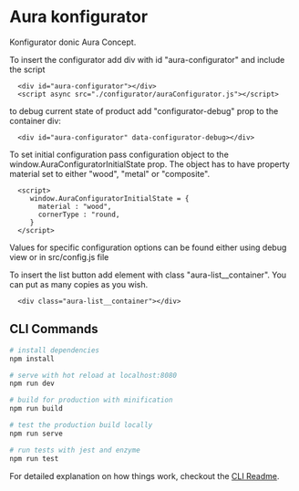 # Aura konfigurator

Konfigurator donic Aura Concept.

To insert the configurator add div with id "aura-configurator" and include the script

```
  <div id="aura-configurator"></div>	
  <script async src="./configurator/auraConfigurator.js"></script>
```
to debug current state of product add "configurator-debug" prop to the container div:

```
  <div id="aura-configurator" data-configurator-debug></div>	
```
To set initial configuration pass configuration object to the window.AuraConfiguratorInitialState prop. The object has to have property material set to either "wood", "metal" or "composite".
```
  <script>
     window.AuraConfiguratorInitialState = {
       material : "wood",
       cornerType : "round,
     }
  </script>
```
Values for specific configuration options can be found either using debug view or in src/config.js file

To insert the list button add element with class "aura-list__container". You can put as many copies as you wish.

```
  <div class="aura-list__container"></div>
```



## CLI Commands

```bash
# install dependencies
npm install

# serve with hot reload at localhost:8080
npm run dev

# build for production with minification
npm run build

# test the production build locally
npm run serve

# run tests with jest and enzyme
npm run test
```

For detailed explanation on how things work, checkout the [CLI Readme](https://github.com/developit/preact-cli/blob/master/README.md).
